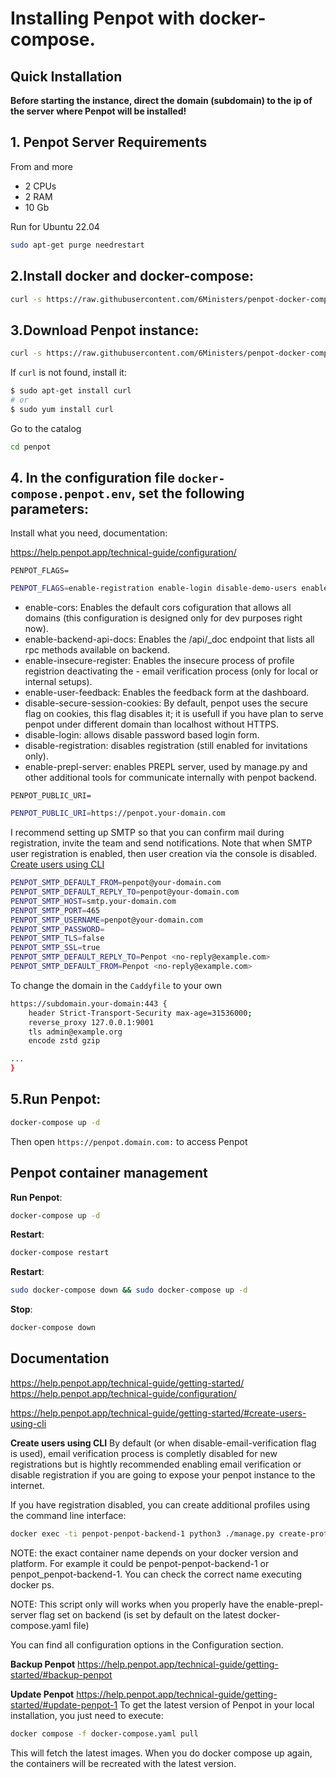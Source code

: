 # Installing Penpot with docker-compose.

## Quick Installation

**Before starting the instance, direct the domain (subdomain) to the ip of the server where Penpot will be installed!**

## 1. Penpot Server Requirements
From and more
- 2 CPUs
- 2 RAM 
- 10 Gb 

Run for Ubuntu 22.04

``` bash
sudo apt-get purge needrestart
```

## 2.Install docker and docker-compose:

``` bash
curl -s https://raw.githubusercontent.com/6Ministers/penpot-docker-compose-for-prototypes-apps/master/setup.sh | sudo bash -s
```

## 3.Download Penpot instance:


``` bash
curl -s https://raw.githubusercontent.com/6Ministers/penpot-docker-compose-for-prototypes-apps/master/download.sh | sudo bash -s penpot
```

If `curl` is not found, install it:

``` bash
$ sudo apt-get install curl
# or
$ sudo yum install curl
```

Go to the catalog

``` bash
cd penpot
```
## 4. In the configuration file `docker-compose.penpot.env`, set the following parameters:

Install what you need, documentation:

https://help.penpot.app/technical-guide/configuration/

`PENPOT_FLAGS=`

``` bash
PENPOT_FLAGS=enable-registration enable-login disable-demo-users enable-email-verification enable-smtp enable-log-emails enable-login-with-password enable-prepl-server
```

- enable-cors: Enables the default cors cofiguration that allows all domains (this configuration is designed only for dev purposes right now).
- enable-backend-api-docs: Enables the /api/_doc endpoint that lists all rpc methods available on backend.
- enable-insecure-register: Enables the insecure process of profile registrion deactivating the - email verification process (only for local or internal setups).
- enable-user-feedback: Enables the feedback form at the dashboard.
- disable-secure-session-cookies: By default, penpot uses the secure flag on cookies, this flag disables it; it is usefull if you have plan to serve penpot under different domain than localhost without HTTPS.
- disable-login: allows disable password based login form.
- disable-registration: disables registration (still enabled for invitations only).
- enable-prepl-server: enables PREPL server, used by manage.py and other additional tools for communicate internally with penpot backend.


`PENPOT_PUBLIC_URI=`

``` bash
PENPOT_PUBLIC_URI=https://penpot.your-domain.com
```
I recommend setting up SMTP so that you can confirm mail during registration, invite the team and send notifications. Note that when SMTP user registration is enabled, then user creation via the console is disabled. [Create users using CLI](https://help.penpot.app/technical-guide/getting-started/#create-users-using-cli)

 
``` bash
PENPOT_SMTP_DEFAULT_FROM=penpot@your-domain.com
PENPOT_SMTP_DEFAULT_REPLY_TO=penpot@your-domain.com
PENPOT_SMTP_HOST=smtp.your-domain.com
PENPOT_SMTP_PORT=465
PENPOT_SMTP_USERNAME=penpot@your-domain.com
PENPOT_SMTP_PASSWORD=
PENPOT_SMTP_TLS=false
PENPOT_SMTP_SSL=true
PENPOT_SMTP_DEFAULT_REPLY_TO=Penpot <no-reply@example.com>
PENPOT_SMTP_DEFAULT_FROM=Penpot <no-reply@example.com>
```


To change the domain in the `Caddyfile` to your own

``` bash
https://subdomain.your-domain:443 {
    header Strict-Transport-Security max-age=31536000;
    reverse_proxy 127.0.0.1:9001
    tls admin@example.org
	encode zstd gzip

...	
}
```

## 5.Run Penpot:

``` bash
docker-compose up -d
```

Then open `https://penpot.domain.com:` to access Penpot


## Penpot container management

**Run Penpot**:

``` bash
docker-compose up -d
```

**Restart**:

``` bash
docker-compose restart
```

**Restart**:

``` bash
sudo docker-compose down && sudo docker-compose up -d
```

**Stop**:

``` bash
docker-compose down
```

## Documentation
https://help.penpot.app/technical-guide/getting-started/
https://help.penpot.app/technical-guide/configuration/


https://help.penpot.app/technical-guide/getting-started/#create-users-using-cli

**Create users using CLI**
By default (or when disable-email-verification flag is used), email verification process is completly disabled for new registrations but is hightly recommended enabling email verification or disable registration if you are going to expose your penpot instance to the internet.

If you have registration disabled, you can create additional profiles using the command line interface:
``` bash
docker exec -ti penpot-penpot-backend-1 python3 ./manage.py create-profile
```
NOTE: the exact container name depends on your docker version and platform. For example it could be penpot-penpot-backend-1 or penpot_penpot-backend-1. You can check the correct name executing docker ps.

NOTE: This script only will works when you properly have the enable-prepl-server flag set on backend (is set by default on the latest docker-compose.yaml file)

You can find all configuration options in the Configuration section.


**Backup Penpot**
https://help.penpot.app/technical-guide/getting-started/#backup-penpot


**Update Penpot**
https://help.penpot.app/technical-guide/getting-started/#update-penpot-1
To get the latest version of Penpot in your local installation, you just need to execute:
``` bash
docker compose -f docker-compose.yaml pull
```
This will fetch the latest images. When you do docker compose up again, the containers will be recreated with the latest version.